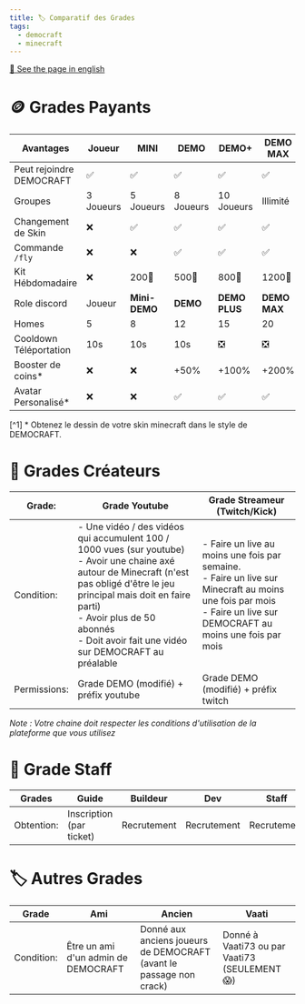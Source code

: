 ```yaml
---
title: 🏷️ Comparatif des Grades
tags:
  - democraft
  - minecraft
---
```


[🍵 See the page in english](./ranks)

# 🪙 Grades Payants

| Avantages                | Joueur    | MINI          | DEMO      | DEMO+         | DEMO MAX     |
| ------------------------ | --------- | ------------- | --------- | ------------- | ------------ |
| Peut rejoindre DEMOCRAFT | ✅         | ✅             | ✅         | ✅             | ✅            |
| Groupes                  | 3 Joueurs | 5 Joueurs     | 8 Joueurs | 10 Joueurs    | Illimité     |
| Changement de Skin       | ❌         | ✅             | ✅         | ✅             | ✅            |
| Commande `/fly`          | ❌         | ❌             | ✅         | ✅             | ✅            |
| Kit Hébdomadaire         | ❌         | 200💎         | 500💎     | 800💎         | 1200💎       |
| Role discord             | Joueur    | **Mini-DEMO** | **DEMO**  | **DEMO PLUS** | **DEMO MAX** |
| Homes                    | 5         | 8             | 12        | 15            | 20           |
| Cooldown Téléportation   | 10s       | 10s           | 10s       | ❎             | ❎            |
| Booster de coins*        | ❌         | ❌             | +50%      | +100%         | +200%        |
| Avatar Personalisé*      | ❌         | ❌             | ✅         | ✅             | ✅            |

[^1] * Obtenez le dessin de votre skin minecraft dans le style de DEMOCRAFT.

# 🎥 Grades Créateurs


| Grade:       | Grade Youtube                                                                                                                                                                                                                                                                   | Grade Streameur (Twitch/Kick)                                                                                                                                          |
| ------------ | ------------------------------------------------------------------------------------------------------------------------------------------------------------------------------------------------------------------------------------------------------------------------------- | ---------------------------------------------------------------------------------------------------------------------------------------------------------------------- |
| Condition:   | - Une vidéo / des vidéos qui accumulent 100 / 1000 vues (sur youtube)<br>- Avoir une chaine axé autour de Minecraft (n'est pas obligé d'être le jeu principal mais doit en faire parti)<br>- Avoir plus de 50 abonnés<br>- Doit avoir fait une vidéo sur DEMOCRAFT au préalable | - Faire un live au moins une fois par semaine.<br>- Faire un live sur Minecraft au moins une fois par mois<br>- Faire un live sur DEMOCRAFT au moins une fois par mois |
| Permissions: | Grade DEMO (modifié) + préfix youtube                                                                                                                                                                                                                                           | Grade DEMO (modifié)  + préfix twitch                                                                                                                                  |


*Note : Votre chaine doit respecter les conditions d'utilisation de la plateforme que vous utilisez*

# 👑 Grade Staff

| Grades     | Guide                    | Buildeur                 | Dev                      | Staff                    | Admin              | Fondateur               |
| ---------- | ------------------------ | ------------------------ | ------------------------ | ------------------------ | ------------------ | ----------------------- |
| Obtention: | Inscription (par ticket) | Recrutement  | Recrutement  | Recrutement | Gradation du staff | T'arrive trop tard chef |


# 🏷️ Autres Grades 

| Grade      | Ami                                 | Ancien                                                               | Vaati                                         |
| ---------- | ----------------------------------- | -------------------------------------------------------------------- | --------------------------------------------- |
| Condition: | Être un ami d'un admin de DEMOCRAFT | Donné aux  anciens joueurs de DEMOCRAFT (avant le passage non crack) | Donné à Vaati73 ou par Vaati73 (SEULEMENT 😱) |
